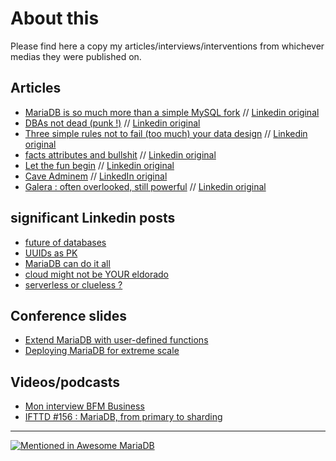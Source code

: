 # About this
Please find here a copy my articles/interviews/interventions from whichever medias they were published on.

## Articles
* [MariaDB is so much more than a simple MySQL fork](https://github.com/SylvainA77/articles/blob/main/MariaDB%3A-more-than-MySQL-fork.md) // [Linkedin original](https://www.linkedin.com/pulse/mariadb-so-much-more-than-just-mysql-fork-sylvain-arbaudie-blfpf)  
* [DBAs not dead (punk !)](https://github.com/SylvainA77/articles/blob/main/dba-not-dead.md) // [Linkedin original](https://www.linkedin.com/pulse/dbas-dead-punk-sylvain-arbaudie-o5w7e)  
* [Three simple rules not to fail (too much) your data design](https://github.com/SylvainA77/articles/blob/main/Three-rules-not-fail-data-design.md) // [Linkedin original](https://www.linkedin.com/pulse/three-simple-rules-fail-too-much-foundations-your-data-arbaudie-7vkwf)
* [facts attributes and bullshit](https://github.com/SylvainA77/articles/blob/main/facts-atributes-relations-bullshit.md) // [Linkedin original](https://www.linkedin.com/pulse/how-distinguish-facts-attributes-relations-from-sylvain-arbaudie-pmx1e)
* [Let the fun begin](https://github.com/SylvainA77/articles/blob/main/now-let-fun-begin.md) // [Linkedin original](https://www.linkedin.com/pulse/let-fun-begins-sylvain-arbaudie-utspe/)
* [Cave Adminem](https://github.com/SylvainA77/articles/blob/main/cave-adminem.md) // [LinkedIn original](https://www.linkedin.com/pulse/cave-adminem-sylvain-arbaudie-6dzfe)
* [Galera : often overlooked, still powerful](https://github.com/SylvainA77/articles/blob/main/galera-overlooked-powerfull.md) // [Linkedin original](https://www.linkedin.com/pulse/galera-often-overlooked-still-powerful-sylvain-arbaudie-aabce/)

## significant Linkedin posts
* [future of databases](https://www.linkedin.com/posts/sylvain-arbaudie_dont-believe-the-big-database-hype-stonebraker-activity-7216835754117730304-jfQ1)
* [UUIDs as PK](https://www.linkedin.com/posts/sylvain-arbaudie_the-impact-of-uuid-and-ulid-as-primary-keys-activity-7167944343020892160-9Peh)
* [MariaDB can do it all](https://www.linkedin.com/posts/sylvain-arbaudie_database-architecture-mariadb-activity-7116079333642747904-HSGf)
* [cloud might not be YOUR eldorado](https://www.linkedin.com/posts/sylvain-arbaudie_we-have-left-the-cloud-activity-7082738267548217344--lOj)
* [serverless or clueless ?](https://www.linkedin.com/posts/sylvain-arbaudie_serverless-serverful-programming-activity-7243956985186893825-i07B)

## Conference slides
* [Extend MariaDB with user-defined functions](https://fr.slideshare.net/slideshow/extending-mariadb-with-userdefined-functions/135046794)
* [Deploying MariaDB for extreme scale](https://fr.slideshare.net/slideshow/deploying-mariadb-for-extreme-scale/134978907)  

## Videos/podcasts
* [Mon interview BFM Business](https://www.bfmtv.com/economie/replay-emissions/trajectoire/trajectoire-ar-bau-die-it-expertise-en-bdd-pour-decideurs-28-11_VN-202311280113.html)
* [IFTTD #156 : MariaDB, from primary to sharding](https://www.ifttd.io/episodes/maria-db) 
  
---

[![Mentioned in Awesome MariaDB](https://awesome.re/mentioned-badge.svg)](https://github.com/Vettabase/awesome-mariadb)
